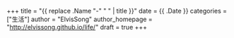 +++
title = "{{ replace .Name "-" " " | title }}"
date = {{ .Date }}
categories = ["生活"]
author = "ElvisSong"
author_homepage =  "http://elvissong.github.io/life/"
draft = true
+++